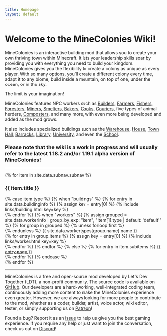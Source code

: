 ```yaml
---
title: Homepage
layout: default
---
```

# Welcome to the MineColonies Wiki!

MineColonies is an interactive building mod that allows you to create your own thriving town within Minecraft. It lets your leadership skills soar by providing you with everything you need to build your kingdom. MineColonies gives you the flexibility to create a colony as unique as every player. With so many options, you’ll create a different colony every time, adapt it to any biome, build inside a mountain, on top of one, under the ocean, or in the sky.

The limit is your imagination!

MineColonies features NPC workers such as [Builders](../../source/workers/builder), [Farmers](../../source/workers/farmer), [Fishers](../../source/workers/fisher), [Foresters](../../source/workers/forester), [Miners](../../source/workers/miner), [Smelters](../../source/workers/smelter), [Bakers](../../source/workers/baker), [Cooks](../../source/workers/cook), [Couriers](../../source/workers/courier), five types of animal herders, [Composters](../../source/workers/composter), and many more, with even more being developed and added as the mod grows.

It also includes specialized buildings such as the [Warehouse](../../source/buildings/warehouse), [House](../../source/buildings/house), [Town Hall](../../source/buildings/townhall), [Barracks](../../source/buildings/barracks), [Library](../../source/buildings/library), [University](../../source/buildings/university), and even the [School](../../source/buildings/school).

### Please note that the wiki is a work in progress and will usually refer to the latest 1.18.2 and&#47;or 1.19.1 alpha version of MineColonies!

<hr />

<div class="row">
{% for item in site.data.subnav.subnav %}
    <div class="col-lg col-md-3 col-sm-12 text-center">
        <h3 class="button p-1">{{ item.title }}</h3>
        {% case item.type %}
            {% when "buildings" %}
                {% for entry in site.data.buildinginfo %}
                    {% assign key = entry[0] %}
                    {% include links/building.html key=key %}<br />
                {% endfor %}
            {% when "workers" %}
                {% assign grouped = site.data.workerinfo | group_by_exp: "item", "item[1].type | default: 'default'" %}
                {% for group in grouped %}
                    {% unless forloop.first %}
                        <br/>
                    {% endunless %}
                    <span>{{ site.data.workertypes[group.name].name }}</span><br/>
                    {% for entry in group.items %}
                        {% assign key = entry[0] %}
                        {% include links/worker.html key=key %}<br />
                    {% endfor %}
                {% endfor %}
            {% else %}
                {% for entry in item.subitems %}
                    <a href="{{ entry.url | relative_url }}">{{ entry.page }}</a><br />
                {% endfor %}
        {% endcase %}
    </div>
{% endfor %}
</div>

<hr />

MineColonies is a free and open-source mod developed by Let's Dev Together (LDT), a non-profit community. The source code is available on [GitHub](https://github.com/ldtteam/minecolonies). Our developers are a hard-working, well-integrated coding team, continuously adding more content to make the MineColonies experience even greater. However, we are always looking for more people to contribute to the mod, whether as a coder, builder, artist, voice actor, wiki editor, tester, or simply supporting us on [Patreon](https://www.patreon.com/minecolonies)!

Found a bug? Report it as an [issue](https://github.com/ldtteam/minecolonies/issues/new/choose) to help us give you the best gaming experience. If you require any help or just want to join the conversation, check us out on [Discord](https://discord.minecolonies.com)!
